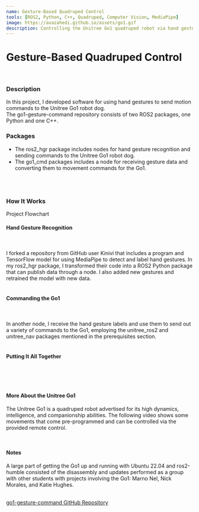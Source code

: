 ```yaml
---
name: Gesture-Based Quadruped Control
tools: [ROS2, Python, C++, Quadruped, Computer Vision, MediaPipe]
image: https://avazahedi.github.io/assets/go1.gif
description: Controlling the Unitree Go1 quadruped robot via hand gestures.
---
```


# Gesture-Based Quadruped Control
<br>

### **Description**
In this project, I developed software for using hand gestures to send motion commands to the Unitree Go1 robot dog.  
The go1-gesture-command repository consists of two ROS2 packages, one Python and one C++. 

<center>
</center>

### **Packages**
* The ros2_hgr package includes nodes for hand gesture recognition and sending commands to the Unitree Go1 robot dog.
* The go1_cmd packages includes a node for receiving gesture data and converting them to movement commands for the Go1.

<br>
<br>

### **How It Works**

Project Flowchart


#### Hand Gesture Recognition
<br>

<!-- <center><video width="270" height="480" controls>
  <source src="https://user-images.githubusercontent.com/39091881/206932493-6110ad55-7bdc-4c57-898e-caeab954bc97.mp4">
</video></center>  -->

<center>
</center>

<br>
I forked a repository from GitHub user Kinivi that includes a program and TensorFlow model for using MediaPipe to detect and label hand gestures. In my ros2_hgr package, I transformed their code into a ROS2 Python package that can publish data through a node. I also added new gestures and retrained the model with new data.
<br>
<br>

#### Commanding the Go1
<br>

<!-- <center><video width="270" height="480" controls>
  <source src="https://user-images.githubusercontent.com/39091881/206932493-6110ad55-7bdc-4c57-898e-caeab954bc97.mp4">
</video></center>  -->

<center>
</center>

<br>
In another node, I receive the hand gesture labels and use them to send out a variety of commands to the Go1, employing the unitree_ros2 and unitree_nav packages mentioned in the prerequisites section.
<br>
<br>

#### Putting It All Together
<br>

<!-- <center><video width="270" height="480" controls>
  <source src="https://user-images.githubusercontent.com/39091881/206932493-6110ad55-7bdc-4c57-898e-caeab954bc97.mp4">
</video></center>  -->

<center>
</center>

<br>
<br>

#### More About the Unitree Go1
The Unitree Go1 is a quadruped robot advertised for its high dynamics, intelligence, and companionship abilities. The following video shows some movements that come pre-programmed and can be controlled via the provided remote control.  

<!-- <center><video width="270" height="480" controls>
  <source src="https://user-images.githubusercontent.com/39091881/206932493-6110ad55-7bdc-4c57-898e-caeab954bc97.mp4">
</video></center>  -->

<center>
</center>

<br>

#### Notes
A large part of getting the Go1 up and running with Ubuntu 22.04 and ros2-humble consisted of the disassembly and updates performed as a group with other students with projects involving the Go1: Marno Nel, Nick Morales, and Katie Hughes.  

<br>
<a href="https://github.com/avazahedi/go1-gesture-command">go1-gesture-command GitHub Repository</a>
